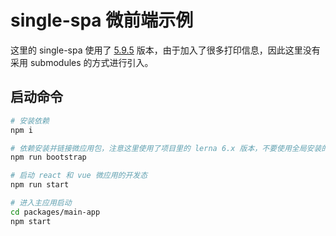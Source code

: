 # single-spa 微前端示例

这里的 single-spa 使用了 [5.9.5](https://github.com/single-spa/single-spa/tree/v5.9.5) 版本，由于加入了很多打印信息，因此这里没有采用 submodules 的方式进行引入。

## 启动命令

```bash
# 安装依赖
npm i

# 依赖安装并链接微应用包，注意这里使用了项目里的 lerna 6.x 版本，不要使用全局安装的 lerna 
npm run bootstrap

# 启动 react 和 vue 微应用的开发态
npm run start

# 进入主应用启动
cd packages/main-app
npm start
```
